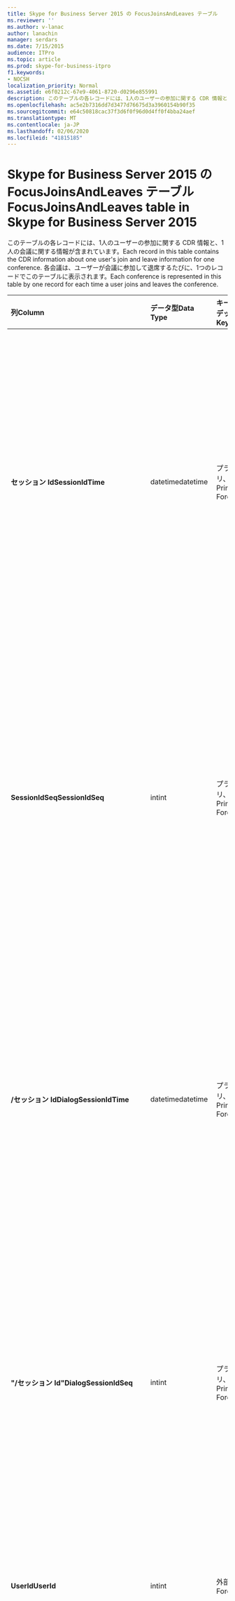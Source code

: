 ```yaml
---
title: Skype for Business Server 2015 の FocusJoinsAndLeaves テーブル
ms.reviewer: ''
ms.author: v-lanac
author: lanachin
manager: serdars
ms.date: 7/15/2015
audience: ITPro
ms.topic: article
ms.prod: skype-for-business-itpro
f1.keywords:
- NOCSH
localization_priority: Normal
ms.assetid: e6f0212c-67e9-4061-8720-d0296e855991
description: このテーブルの各レコードには、1人のユーザーの参加に関する CDR 情報と、1人の会議に関する情報が含まれています。 各会議は、ユーザーが会議に参加して退席するたびに、1つのレコードでこのテーブルに表示されます。
ms.openlocfilehash: ac5e2b7316dd7d3477d76675d3a3960154b90f35
ms.sourcegitcommit: e64c50818cac37f3d6f0f96d0d4ff0f4bba24aef
ms.translationtype: MT
ms.contentlocale: ja-JP
ms.lasthandoff: 02/06/2020
ms.locfileid: "41815185"
---
```

# <a name="focusjoinsandleaves-table-in-skype-for-business-server-2015"></a><span data-ttu-id="b5bf8-104">Skype for Business Server 2015 の FocusJoinsAndLeaves テーブル</span><span class="sxs-lookup"><span data-stu-id="b5bf8-104">FocusJoinsAndLeaves table in Skype for Business Server 2015</span></span>
 
<span data-ttu-id="b5bf8-105">このテーブルの各レコードには、1人のユーザーの参加に関する CDR 情報と、1人の会議に関する情報が含まれています。</span><span class="sxs-lookup"><span data-stu-id="b5bf8-105">Each record in this table contains the CDR information about one user's join and leave information for one conference.</span></span> <span data-ttu-id="b5bf8-106">各会議は、ユーザーが会議に参加して退席するたびに、1つのレコードでこのテーブルに表示されます。</span><span class="sxs-lookup"><span data-stu-id="b5bf8-106">Each conference is represented in this table by one record for each time a user joins and leaves the conference.</span></span>
  
|<span data-ttu-id="b5bf8-107">**列**</span><span class="sxs-lookup"><span data-stu-id="b5bf8-107">**Column**</span></span>|<span data-ttu-id="b5bf8-108">**データ型**</span><span class="sxs-lookup"><span data-stu-id="b5bf8-108">**Data Type**</span></span>|<span data-ttu-id="b5bf8-109">**キー/インデックス**</span><span class="sxs-lookup"><span data-stu-id="b5bf8-109">**Key/Index**</span></span>|<span data-ttu-id="b5bf8-110">**詳細**</span><span class="sxs-lookup"><span data-stu-id="b5bf8-110">**Details**</span></span>|
|:-----|:-----|:-----|:-----|
|<span data-ttu-id="b5bf8-111">**セッション Id**</span><span class="sxs-lookup"><span data-stu-id="b5bf8-111">**SessionIdTime**</span></span> <br/> |<span data-ttu-id="b5bf8-112">datetime</span><span class="sxs-lookup"><span data-stu-id="b5bf8-112">datetime</span></span>  <br/> |<span data-ttu-id="b5bf8-113">プライマリ、外部</span><span class="sxs-lookup"><span data-stu-id="b5bf8-113">Primary, Foreign</span></span>  <br/> |<span data-ttu-id="b5bf8-114">会議インスタンスの時刻。</span><span class="sxs-lookup"><span data-stu-id="b5bf8-114">Time of conference instance.</span></span> <span data-ttu-id="b5bf8-115">電話会議インスタンスを一意に識別するために**Sessionidseq**と組み合わせて使用されます。</span><span class="sxs-lookup"><span data-stu-id="b5bf8-115">Used in conjunction with **SessionIdSeq** to uniquely identify a conference instance.</span></span> <span data-ttu-id="b5bf8-116">詳細については、「 [Skype For Business Server 2015 の会議の表](conferences.md)」を参照してください。</span><span class="sxs-lookup"><span data-stu-id="b5bf8-116">See the [Conferences table in Skype for Business Server 2015](conferences.md) for more information.</span></span> <br/> |
|<span data-ttu-id="b5bf8-117">**SessionIdSeq**</span><span class="sxs-lookup"><span data-stu-id="b5bf8-117">**SessionIdSeq**</span></span> <br/> |<span data-ttu-id="b5bf8-118">int</span><span class="sxs-lookup"><span data-stu-id="b5bf8-118">int</span></span>  <br/> |<span data-ttu-id="b5bf8-119">プライマリ、外部</span><span class="sxs-lookup"><span data-stu-id="b5bf8-119">Primary, Foreign</span></span>  <br/> |<span data-ttu-id="b5bf8-120">会議インスタンスを識別する ID 番号。</span><span class="sxs-lookup"><span data-stu-id="b5bf8-120">ID number to identify the conference instance.</span></span> <span data-ttu-id="b5bf8-121">電話会議インスタンスを一意に識別するために**Sessionidtime**と組み合わせて使用されます。</span><span class="sxs-lookup"><span data-stu-id="b5bf8-121">Used in conjunction with **SessionIdTime** to uniquely identify a conference instance.</span></span> <span data-ttu-id="b5bf8-122">詳細については、「 [Skype For Business Server 2015 の会議の表](conferences.md)」を参照してください。</span><span class="sxs-lookup"><span data-stu-id="b5bf8-122">See the [Conferences table in Skype for Business Server 2015](conferences.md) for more information.</span></span> <br/> |
|<span data-ttu-id="b5bf8-123">**/セッション Id**</span><span class="sxs-lookup"><span data-stu-id="b5bf8-123">**DialogSessionIdTime**</span></span> <br/> |<span data-ttu-id="b5bf8-124">datetime</span><span class="sxs-lookup"><span data-stu-id="b5bf8-124">datetime</span></span>  <br/> |<span data-ttu-id="b5bf8-125">プライマリ、外部</span><span class="sxs-lookup"><span data-stu-id="b5bf8-125">Primary, Foreign</span></span>  <br/> |<span data-ttu-id="b5bf8-126">セッション要求の時刻。</span><span class="sxs-lookup"><span data-stu-id="b5bf8-126">Time of session request.</span></span> <span data-ttu-id="b5bf8-127">セッションを一意に識別するために**Sessionidseq**と組み合わせて使用されます。</span><span class="sxs-lookup"><span data-stu-id="b5bf8-127">Used in conjunction with **SessionIdSeq** to uniquely identify a session.</span></span> <span data-ttu-id="b5bf8-128">詳細については、「 [Skype For Business Server 2015 のダイアログ一覧](dialogs.md)」を参照してください。</span><span class="sxs-lookup"><span data-stu-id="b5bf8-128">See the [Dialogs table in Skype for Business Server 2015](dialogs.md) for more information.</span></span> <br/> |
|<span data-ttu-id="b5bf8-129">**"/セッション Id"**</span><span class="sxs-lookup"><span data-stu-id="b5bf8-129">**DialogSessionIdSeq**</span></span> <br/> |<span data-ttu-id="b5bf8-130">int</span><span class="sxs-lookup"><span data-stu-id="b5bf8-130">int</span></span>  <br/> |<span data-ttu-id="b5bf8-131">プライマリ、外部</span><span class="sxs-lookup"><span data-stu-id="b5bf8-131">Primary, Foreign</span></span>  <br/> |<span data-ttu-id="b5bf8-132">セッションを識別する ID 番号。</span><span class="sxs-lookup"><span data-stu-id="b5bf8-132">ID number to identify the session.</span></span> <span data-ttu-id="b5bf8-133">セッションを一意に識別するために**Sessionidtime**と組み合わせて使用されます。</span><span class="sxs-lookup"><span data-stu-id="b5bf8-133">Used in conjunction with **SessionIdTime** to uniquely identify a session.</span></span> <span data-ttu-id="b5bf8-134">詳細については、「 [Skype For Business Server 2015 のダイアログ一覧](dialogs.md)」を参照してください。</span><span class="sxs-lookup"><span data-stu-id="b5bf8-134">see the [Dialogs table in Skype for Business Server 2015](dialogs.md) for more information.</span></span> <br/> |
|<span data-ttu-id="b5bf8-135">**UserId**</span><span class="sxs-lookup"><span data-stu-id="b5bf8-135">**UserId**</span></span> <br/> |<span data-ttu-id="b5bf8-136">int</span><span class="sxs-lookup"><span data-stu-id="b5bf8-136">int</span></span>  <br/> |<span data-ttu-id="b5bf8-137">外部</span><span class="sxs-lookup"><span data-stu-id="b5bf8-137">Foreign</span></span>  <br/> |<span data-ttu-id="b5bf8-138">[[ユーザー] テーブル](users.md)から参照されている、このユーザーを識別する一意の番号。</span><span class="sxs-lookup"><span data-stu-id="b5bf8-138">Unique number identifying this user, referenced from the [Users table](users.md).</span></span>  <br/> |
|<span data-ttu-id="b5bf8-139">**FocusUserInstance**</span><span class="sxs-lookup"><span data-stu-id="b5bf8-139">**FocusUserInstance**</span></span> <br/> |<span data-ttu-id="b5bf8-140">int</span><span class="sxs-lookup"><span data-stu-id="b5bf8-140">int</span></span>  <br/> ||<span data-ttu-id="b5bf8-141">ユーザーが複数のコンピューターまたはデバイスに同時にログオンしている場合は、 **UserInstance**を使って、ユーザーとデバイスの組み合わせを一意に識別します。</span><span class="sxs-lookup"><span data-stu-id="b5bf8-141">If a user is logged on at multiple computers or devices at the same time, **UserInstance** is used to uniquely identify the user/device combination.</span></span> <br/> |
|<span data-ttu-id="b5bf8-142">**IsUserInternal**</span><span class="sxs-lookup"><span data-stu-id="b5bf8-142">**IsUserInternal**</span></span> <br/> |<span data-ttu-id="b5bf8-143">bit</span><span class="sxs-lookup"><span data-stu-id="b5bf8-143">bit</span></span>  <br/> | <br/> |<span data-ttu-id="b5bf8-144">ユーザーが内部からログオンしているかどうか。</span><span class="sxs-lookup"><span data-stu-id="b5bf8-144">Whether the user logged on from internal or not.</span></span>  <br/> |
|<span data-ttu-id="b5bf8-145">**UserRole**</span><span class="sxs-lookup"><span data-stu-id="b5bf8-145">**UserRole**</span></span> <br/> |<span data-ttu-id="b5bf8-146">int</span><span class="sxs-lookup"><span data-stu-id="b5bf8-146">int</span></span>  <br/> | <br/> |<span data-ttu-id="b5bf8-147">会議でのこのユーザーの役割 (発表者や出席者など)</span><span class="sxs-lookup"><span data-stu-id="b5bf8-147">This user's role in the conference, such as Presenter or Attendee.</span></span>  <br/> |
|<span data-ttu-id="b5bf8-148">**UserJoinTime**</span><span class="sxs-lookup"><span data-stu-id="b5bf8-148">**UserJoinTime**</span></span> <br/> |<span data-ttu-id="b5bf8-149">datetime</span><span class="sxs-lookup"><span data-stu-id="b5bf8-149">datetime</span></span>  <br/> | <br/> |<span data-ttu-id="b5bf8-150">このユーザーが会議に参加した時刻。</span><span class="sxs-lookup"><span data-stu-id="b5bf8-150">The time this user joins the conference.</span></span>  <br/> |
|<span data-ttu-id="b5bf8-151">**UserLeaveTime**</span><span class="sxs-lookup"><span data-stu-id="b5bf8-151">**UserLeaveTime**</span></span> <br/> |<span data-ttu-id="b5bf8-152">datetime</span><span class="sxs-lookup"><span data-stu-id="b5bf8-152">datetime</span></span>  <br/> | <br/> |<span data-ttu-id="b5bf8-153">このユーザーが会議から退席した時刻。</span><span class="sxs-lookup"><span data-stu-id="b5bf8-153">The time this user leaves the conference.</span></span>  <br/> |
|<span data-ttu-id="b5bf8-154">**ClientVerId**</span><span class="sxs-lookup"><span data-stu-id="b5bf8-154">**ClientVerId**</span></span> <br/> |<span data-ttu-id="b5bf8-155">int</span><span class="sxs-lookup"><span data-stu-id="b5bf8-155">int</span></span>  <br/> |<span data-ttu-id="b5bf8-156">外部</span><span class="sxs-lookup"><span data-stu-id="b5bf8-156">Foreign</span></span>  <br/> |<span data-ttu-id="b5bf8-157">ユーザーのクライアントソフトウェアのバージョン。 [Skype For Business Server 2015 の Clientversions テーブル](clientversions.md)に参照されています。</span><span class="sxs-lookup"><span data-stu-id="b5bf8-157">Version of the user's client software, referenced to the [ClientVersions table in Skype for Business Server 2015](clientversions.md).</span></span>  <br/> |
|<span data-ttu-id="b5bf8-158">**UserEndpointId**</span><span class="sxs-lookup"><span data-stu-id="b5bf8-158">**UserEndpointId**</span></span> <br/> |<span data-ttu-id="b5bf8-159">長さ</span><span class="sxs-lookup"><span data-stu-id="b5bf8-159">uniqueIdentifier</span></span>  <br/> ||<span data-ttu-id="b5bf8-160">電話会議で使用されるエンドポイントのグローバル一意識別子 (GUID)。</span><span class="sxs-lookup"><span data-stu-id="b5bf8-160">Globally unique identifier (GUID) of the endpoint used in the conference.</span></span>  <br/> <span data-ttu-id="b5bf8-161">このフィールドは、Microsoft Lync Server 2013 で導入されました。</span><span class="sxs-lookup"><span data-stu-id="b5bf8-161">This field was introduced in Microsoft Lync Server 2013.</span></span>  <br/> |
|<span data-ttu-id="b5bf8-162">**LastModifiedTime**</span><span class="sxs-lookup"><span data-stu-id="b5bf8-162">**LastModifiedTime**</span></span> <br/> |<span data-ttu-id="b5bf8-163">Datetime</span><span class="sxs-lookup"><span data-stu-id="b5bf8-163">Datetime</span></span>  <br/> ||<span data-ttu-id="b5bf8-164">監視サービスで内部的に使用されます。</span><span class="sxs-lookup"><span data-stu-id="b5bf8-164">For internal use by the Monitoring service.</span></span>  <br/> <span data-ttu-id="b5bf8-165">このフィールドは、Skype for Business Server 2015 で導入されました。</span><span class="sxs-lookup"><span data-stu-id="b5bf8-165">This field was introduced in Skype for Business Server 2015.</span></span>  <br/> |
   

